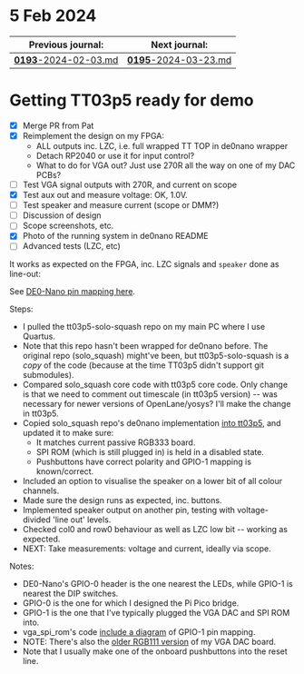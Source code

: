 # 5 Feb 2024

| Previous journal: | Next journal: |
|-|-|
| [**0193**-2024-02-03.md](./0193-2024-02-03.md) | [**0195**-2024-03-23.md](./0195-2024-03-23.md) |

# Getting TT03p5 ready for demo

- [x] Merge PR from Pat
- [x] Reimplement the design on my FPGA:
    *   ALL outputs inc. LZC, i.e. full wrapped TT TOP in de0nano wrapper
    *   Detach RP2040 or use it for input control?
    *   What to do for VGA out? Just use 270R all the way on one of my DAC PCBs?
- [ ] Test VGA signal outputs with 270R, and current on scope
- [x] Test aux out and measure voltage: OK, 1.0V.
- [ ] Test speaker and measure current (scope or DMM?)
- [ ] Discussion of design
- [ ] Scope screenshots, etc.
- [x] Photo of the running system in de0nano README
- [ ] Advanced tests (LZC, etc)

It works as expected on the FPGA, inc. LZC signals and `speaker` done as line-out:



See [DE0-Nano pin mapping here](https://github.com/algofoogle/tt03p5-solo-squash/blob/409d02378738a7824ce6a5fc7910f4eaeac6434b/de0nano/tt_um_algofoogle_solo_squash_de0nano.v#L4-L67).

Steps:

*   I pulled the tt03p5-solo-squash repo on my main PC where I use Quartus.
*   Note that this repo hasn't been wrapped for de0nano before. The original repo (solo_squash) might've been, but tt03p5-solo-squash is a *copy* of the code (because at the time TT03p5 didn't support git submodules).
*   Compared solo_squash core code with tt03p5 core code. Only change is that we need to comment out timescale (in tt03p5 version) -- was necessary for newer versions of OpenLane/yosys? I'll make the change in tt03p5.
*   Copied solo_squash repo's de0nano implementation [into tt03p5](https://github.com/algofoogle/tt03p5-solo-squash/tree/main/de0nano), and updated it to make sure:
    *   It matches current passive RGB333 board.
    *   SPI ROM (which is still plugged in) is held in a disabled state.
    *   Pushbuttons have correct polarity and GPIO-1 mapping is known/correct.
*   Included an option to visualise the speaker on a lower bit of all colour channels.
*   Made sure the design runs as expected, inc. buttons.
*   Implemented speaker output on another pin, testing with voltage-divided 'line out' levels.
*   Checked col0 and row0 behaviour as well as LZC low bit -- working as expected.
*   NEXT: Take measurements: voltage and current, ideally via scope.

Notes:

*   DE0-Nano's GPIO-0 header is the one nearest the LEDs, while GPIO-1 is nearest the DIP switches.
*   GPIO-0 is the one for which I designed the Pi Pico bridge.
*   GPIO-1 is the one that I've typically plugged the VGA DAC and SPI ROM into.
*   vga_spi_rom's code [include a diagram](https://github.com/algofoogle/tt05-vga-spi-rom/blob/9208ed836d03bb5593d383a55a8ddcab464ed9d2/de0nano/de0nano_top.v#L43-L91) of GPIO-1 pin mapping.
*   NOTE: There's also the [older RGB111 version](https://github.com/algofoogle/raybox-zero/blob/3b521292e77603b433e0d2859a50c0b14d5f2d26/de0nano/raybox-zero_de0nano.v#L56-L87) of my VGA DAC board.
*   Note that I usually make one of the onboard pushbuttons into the reset line.

